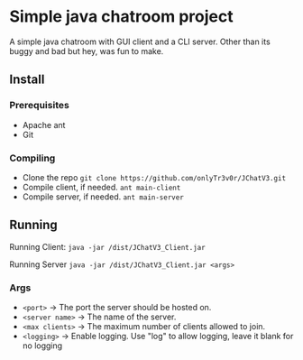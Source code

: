 # Simple java chatroom project

A simple java chatroom with GUI client and a CLI server.
Other than its buggy and bad but hey, was fun to make.

## Install

### Prerequisites

- Apache ant
- Git

### Compiling

- Clone the repo
`git clone https://github.com/onlyTr3v0r/JChatV3.git`
- Compile client, if needed.
`ant main-client`
- Compile server, if needed.
`ant main-server`

## Running

Running Client:
`java -jar /dist/JChatV3_Client.jar`

Running Server
`java -jar /dist/JChatV3_Client.jar <args>`

### Args

- `<port>` -> The port the server should be hosted on.
- `<server name>` -> The name of the server.
- `<max clients>` -> The maximum number of clients allowed to join.
- `<logging>` -> Enable logging. Use "log" to allow logging, leave it blank for no logging
